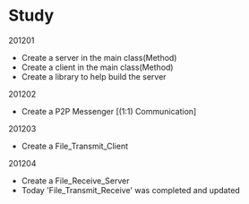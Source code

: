 # Study

201201
 - Create a server in the main class(Method)
 - Create a client in the main class(Method)
 - Create a library to help build the server

201202
 - Create a P2P Messenger [(1:1) Communication]

201203
 - Create a File_Transmit_Client

201204
 - Create a File_Receive_Server
 - Today 'File_Transmit_Receive' was completed and updated
